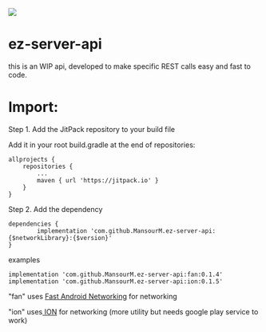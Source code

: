 [![](https://jitpack.io/v/MansourM/ez-server-api.svg)](https://jitpack.io/#MansourM/ez-server-api)

# ez-server-api
this is an WIP api, developed to make specific REST calls easy and fast to code.

# Import:

Step 1. Add the JitPack repository to your build file

Add it in your root build.gradle at the end of repositories:

	allprojects {
		repositories {
			...
			maven { url 'https://jitpack.io' }
		}
	}

Step 2. Add the dependency

    dependencies {
	        implementation 'com.github.MansourM.ez-server-api:{$networkLibrary}:{$version}'
	}
	
examples

    implementation 'com.github.MansourM.ez-server-api:fan:0.1.4'
    implementation 'com.github.MansourM.ez-server-api:ion:0.1.5'
    
"fan" uses [Fast Android Networking](https://github.com/amitshekhariitbhu/Fast-Android-Networking "Fast Android Networking") for networking

"ion" uses[ ION](https://github.com/koush/ion " ION") for networking (more utility but needs google play service to work)
